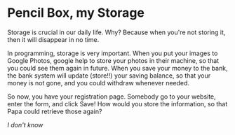 # Pencil Box, my Storage

Storage is crucial in our daily life.
Why? Because when you're not storing it, then it will disappear in no time.

In programming, storage is very important.
When you put your images to Google Photos, google help to store your photos in their machine, so that you could see them again in future.
When you save your money to the bank, the bank system will update (store!!) your saving balance, so that your money is not gone, and you could withdraw whenever needed.

So now, you have your registration page. Somebody go to your website, enter the form, and click Save!
How would you store the information, so that Papa could retrieve those again?

_I don't know_
